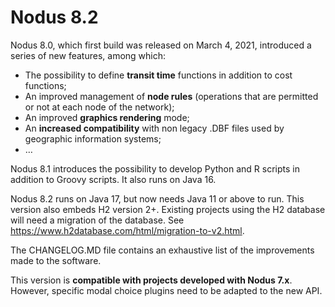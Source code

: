 # Nodus 8.2

Nodus 8.0, which first build was released on March 4, 2021, introduced a series of new features, among which:

- The possibility to define **transit time** functions in addition to cost functions;
- An improved management of **node rules** (operations that are permitted or not at each node of the network);
- An improved **graphics rendering** mode;
- An **increased compatibility** with non legacy .DBF files used by geographic information systems;
- …

Nodus 8.1 introduces the possibility to develop Python and R scripts in addition to Groovy scripts. It also runs on Java 16.

Nodus 8.2 runs on Java 17, but now needs Java 11 or above to run. This version also embeds H2 version 2+. Existing projects using the H2 database
will need a migration of the database. See https://www.h2database.com/html/migration-to-v2.html.


The CHANGELOG.MD file contains an exhaustive list of the improvements made to the software.

This version is **compatible with projects developed with Nodus 7.x**. However, specific modal choice plugins need to be adapted to the new API.
